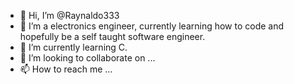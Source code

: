 - 👋 Hi, I’m @Raynaldo333
- 👀 I’m a electronics engineer, currently learning how to code and hopefully be a self taught software engineer.
- 🌱 I’m currently learning C.
- 💞️ I’m looking to collaborate on ...
- 📫 How to reach me ...

<!---
Raynaldo333/Raynaldo333 is a ✨ special ✨ repository because its `README.md` (this file) appears on your GitHub profile.
You can click the Preview link to take a look at your changes.
--->
